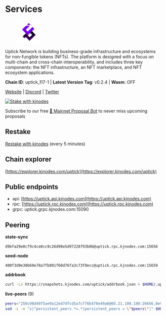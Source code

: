 # Services

<figure><img src="https://raw.githubusercontent.com/kj89/cosmos-images/main/logos/uptick.png" alt=""><figcaption></figcaption></figure>

Uptick Network is building business-grade infrastructure and  ecosystems for non-fungible tokens (NFTs). The platform is  designed with a focus on multi-chain and cross-chain interoperability,  and includes three key components: the NFT infrastructure, an NFT  marketplace, and NFT ecosystem applications.

**Chain ID**: uptick_117-1 | **Latest Version Tag**: v0.2.4 | **Wasm**: OFF

[Website](https://uptick.network) | [Discord](https://discord.gg/UzeHS7fu5H) | [Twitter](https://twitter.com/uptickproject)

[![Stake with kjnodes](https://i.ibb.co/cr44Q8j/button-stake-with-kjnodes.png)](https://restake.app/uptick/uptickvaloper1jqpaf0vgzlxvjx5meq8huweuv2nguqe20seefq)

Subscribe to our free [🤖 Mainnet Proposal Bot](https://t.me/kjnodes_proposal_bot) to never miss upcoming proposals

## Restake

[Restake with kjnodes](https://restake.app/uptick/uptickvaloper1jqpaf0vgzlxvjx5meq8huweuv2nguqe20seefq) (every 5 minutes)
## Chain explorer
[https://explorer.kjnodes.com/uptick](https://explorer.kjnodes.com/uptick)

## Public endpoints

* api: [https://uptick.api.kjnodes.com](https://uptick.api.kjnodes.com)
* rpc: [https://uptick.rpc.kjnodes.com](https://uptick.rpc.kjnodes.com)
* grpc: uptick.grpc.kjnodes.com:15090

## Peering

**state-sync**

```text
d9bfa29e0cf9c4ce0cc9c26d98e5d97228f93b0b@uptick.rpc.kjnodes.com:15656
```

**seed-node**

```text
400f3d9e30b69e78a7fb891f60d76fa3c73f0ecc@uptick.rpc.kjnodes.com:15659
```

**addrbook**
```bash
curl -Ls https://snapshots.kjnodes.com/uptick/addrbook.json > $HOME/.uptickd/config/addrbook.json
```

**live-peers** (9)
```bash
peers="250c98d4975ae9a12ed7dfcd5a7cf76b470e49a6@65.21.108.180:26656,8e924a598a06e29c9f84a0d68b6149f1524c1819@57.128.109.11:26656,4914c40a9441895f355c600f38ed94756782ab99@146.59.81.204:27856,81ccbba5cba98cf89bcca74f271380b53afed4c4@154.26.130.207:27656,ea83a93c2878af90d034138fc5026218fb89d0d2@69.197.19.36:21656,e88413ee7153be8a9053165a60ad55492a8e300a@65.109.94.250:29656,a5408575fc327823f73c153d9f89c932ac30a335@141.94.141.144:28056,ee045c74c0678f1122650a3a5223923977cae1b3@65.109.93.152:30656,d9bfa29e0cf9c4ce0cc9c26d98e5d97228f93b0b@65.109.88.38:15656"
sed -i -e "s|^persistent_peers *=.*|persistent_peers = \"$peers\"|" $HOME/.uptickd/config/config.toml
```
